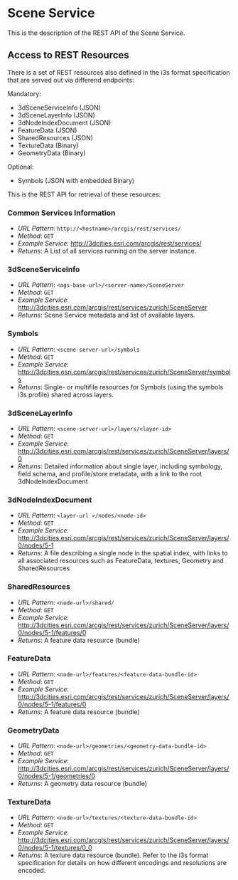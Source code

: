 # Scene Service

This is the description of the REST API of the Scene Service. 

## Access to REST Resources

There is a set of REST resources also defined in the i3s format specification that are served out via differend endpoints:

Mandatory:

- 3dSceneServiceInfo (JSON)
- 3dSceneLayerInfo (JSON)
- 3dNodeIndexDocument (JSON)
- FeatureData (JSON)
- SharedResources (JSON)
- TextureData (Binary)
- GeometryData (Binary) 

Optional:

- Symbols (JSON with embedded Binary)

This is the REST API for retrieval of these resources:

### Common Services Information

- *URL Pattern*: ```http://<hostname>/arcgis/rest/services/```
- *Method*: ```GET```
- *Example Service*: <a href="http://3dcities.esri.com/arcgis/rest/services/">http://3dcities.esri.com/arcgis/rest/services/</a>
- *Returns*: A List of all services running on the server instance.

### 3dSceneServiceInfo

- *URL Pattern*: ```<ags-base-url>/<server-name>/SceneServer```
- *Method*: ```GET```
- *Example Service*: <a href="http://3dcities.esri.com/arcgis/rest/services/zurich/SceneServer">http://3dcities.esri.com/arcgis/rest/services/zurich/SceneServer</a>
- *Returns*: Scene Service metadata and list of available layers.
 
### Symbols

- *URL Pattern*: ```<scene-server-url>/symbols```
- *Method*: ```GET```
- *Example Service*: <a href="">http://3dcities.esri.com/arcgis/rest/services/zurich/SceneServer/symbols</a>
- *Returns*: Single- or multifile resources for Symbols (using the symbols i3s profile) shared across layers.

### 3dSceneLayerInfo

- *URL Pattern*: ```<scene-server-url>/layers/<layer-id>```
- *Method*: ```GET```
- *Example Service*: <a href="http://3dcities.esri.com/arcgis/rest/services/zurich/SceneServer/layers/0">http://3dcities.esri.com/arcgis/rest/services/zurich/SceneServer/layers/0</a>
- *Returns*: Detailed information about single layer, including symbology, field schema, and profile/store metadata, with a link to the root 3dNodeIndexDocument

### 3dNodeIndexDocument

- *URL Pattern*: ```<layer-url >/nodes/<node-id>```
- *Method*: ```GET```
- *Example Service*: <a href="http://3dcities.esri.com/arcgis/rest/services/zurich/SceneServer/layers/0/nodes/5-1">http://3dcities.esri.com/arcgis/rest/services/zurich/SceneServer/layers/0/nodes/5-1</a>
- *Returns*: A file describing a single node in the spatial index, with links to all associated resources such as FeatureData, textures, Geometry and SharedResources
 
### SharedResources

- *URL Pattern*: ```<node-url>/shared/```
- *Method*: ```GET```
- *Example Service*: <a href="http://3dcities.esri.com/arcgis/rest/services/zurich/SceneServer/layers/0/nodes/5-1/features/0">http://3dcities.esri.com/arcgis/rest/services/zurich/SceneServer/layers/0/nodes/5-1/features/0</a>
- *Returns*: A feature data resource (bundle)

### FeatureData

- *URL Pattern*: ```<node-url>/features/<feature-data-bundle-id>```
- *Method*: ```GET```
- *Example Service*: <a href="http://3dcities.esri.com/arcgis/rest/services/zurich/SceneServer/layers/0/nodes/5-1/features/0">http://3dcities.esri.com/arcgis/rest/services/zurich/SceneServer/layers/0/nodes/5-1/features/0</a>
- *Returns*: A feature data resource (bundle)
 
### GeometryData

- *URL Pattern*: ```<node-url>/geometries/<geometry-data-bundle-id>```
- *Method*: ```GET```
- *Example Service*: <a href="http://3dcities.esri.com/arcgis/rest/services/zurich/SceneServer/layers/0/nodes/5-1/geometries/0">http://3dcities.esri.com/arcgis/rest/services/zurich/SceneServer/layers/0/nodes/5-1/geometries/0</a>
- *Returns*: A geometry data resource (bundle)
 
### TextureData

- *URL Pattern*: ```<node-url>/textures/<texture-data-bundle-id>```
- *Method*: ```GET```
- *Example Service*: <a href="http://3dcities.esri.com/arcgis/rest/services/zurich/SceneServer/layers/0/nodes/5-1/textures/0_0">http://3dcities.esri.com/arcgis/rest/services/zurich/SceneServer/layers/0/nodes/5-1/textures/0_0</a>
- *Returns*: A texture data resource (bundle). Refer to the i3s format specification for details on how different encodings and resolutions are encoded.
